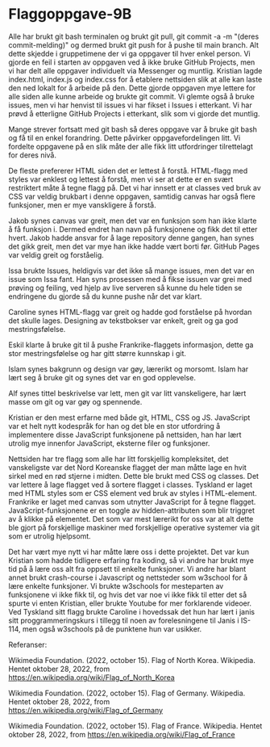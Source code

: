# Flaggoppgave-9B
Alle har brukt git bash terminalen og brukt git pull, git commit -a -m "(deres commit-melding)" og dermed brukt git push for å pushe til main branch. Alt dette skjedde i gruppetimene der vi ga oppgaver til hver enkel person. Vi gjorde en feil i starten av oppgaven ved å ikke bruke GitHub Projects, men vi har delt alle oppgaver individuelt via Messenger og muntlig. Kristian lagde index.html, index.js og index.css for å etablere nettsiden slik at alle kan laste den ned lokalt for å arbeide på den. Dette gjorde oppgaven mye lettere for alle siden alle kunne arbeide og brukte git commit. Vi glemte også å bruke issues, men vi har henvist til issues vi har fikset i Issues i etterkant. Vi har prøvd å etterligne GitHub Projects i etterkant, slik som vi gjorde det muntlig.

Mange strever fortsatt med git bash så deres oppgave var å bruke git bash og få til en enkel forandring. Dette påvirker oppgavefordelingen litt. Vi fordelte oppgavene på en slik måte der alle fikk litt utfordringer tilrettelagt for deres nivå. 

De fleste prefererer HTML siden det er lettest å forstå. HTML-flagg med styles var enklest og lettest å forstå, men vi ser at dette er en svært restriktert måte å tegne flagg på. Det vi har innsett er at classes ved bruk av CSS var veldig brukbart i denne oppgaven, samtidig canvas har også flere funksjoner, men er mye vanskligere å forstå. 

Jakob synes canvas var greit, men det var en funksjon som han ikke klarte å få funksjon i. Dermed endret han navn på funksjonene og fikk det til etter hvert. Jakob hadde ansvar for å lage repository denne gangen, han synes det gikk greit, men det var mye han ikke hadde vært borti før. GitHub Pages var veldig greit og forståelig.

Issa brukte Issues, heldigvis var det ikke så mange issues, men det var en issue som Issa fant. Han syns prosessen med å fikse issuen var grei med prøving og feiling, ved hjelp av live serveren så kunne du hele tiden se endringene du gjorde så du kunne pushe når det var klart. 

Caroline synes HTML-flagg var greit og hadde god forståelse på hvordan det skulle lages. Designing av tekstbokser var enkelt, greit og ga god mestringsfølelse.

Eskil klarte å bruke git til å pushe Frankrike-flaggets informasjon, dette ga stor mestringsfølelse og har gitt større kunnskap i git.

Islam synes bakgrunn og design var gøy, lærerikt og morsomt. Islam har lært seg å bruke git og synes det var en god opplevelse.

Alf synes tittel beskrivelse var lett, men git var litt vanskeligere, har lært masse om git og var gøy og spennende.

Kristian er den mest erfarne med både git, HTML, CSS og JS. JavaScript var et helt nytt kodespråk for han og det ble en stor utfordring å implementere disse JavaScript funksjonene på nettsiden, han har lært utrolig mye innenfor JavaScript, eksterne filer og funksjoner.

Nettsiden har tre flagg som alle har litt forskjellig kompleksitet, det vanskeligste var det Nord Koreanske flagget der man måtte lage en hvit sirkel med en rød stjerne i midten. Dette ble brukt med CSS og classes. Det var lettere å lage flagget ved å sortere flagget i classes. Tyskland er laget med HTML styles som er CSS element ved bruk av styles i HTML-element. Frankrike er laget med canvas som utnytter JavaScript for å tegne flagget. JavaScript-funksjonene er en toggle av hidden-attributen som blir triggret av å klikke på elementet. Det som var mest lærerikt for oss var at alt dette ble gjort på forskjellige maskiner med forskjellige operative systemer via git som er utrolig hjelpsomt.  

Det har vært mye nytt vi har måtte lære oss i dette projektet. Det var kun Kristian som hadde tidligere erfaring fra koding, så vi andre har brukt mye tid på å lære oss alt fra oppsett til enkelte funksjoner. Vi andre har blant annet brukt crash-course i Javascript og nettsteder som w3school for å lære enkelte funksjoner. Vi brukte w3schools for mesteparten av funksjonene vi ikke fikk til, og hvis det var noe vi ikke fikk til etter det så spurte vi enten Kristian, eller brukte Youtube for mer forklarende videoer. Ved Tyskland sitt flagg brukte Caroline i hovedssak det hun har lært i janis sitt proggrammeringskurs i tillegg til noen av forelesningene til Janis i IS-114, men også w3schools på de punktene hun var usikker. 

Referanser:

Wikimedia Foundation. (2022, october 15). Flag of North Korea. Wikipedia. Hentet oktober 28, 2022, from https://en.wikipedia.org/wiki/Flag_of_North_Korea 

Wikimedia Foundation. (2022, october 15). Flag of Germany. Wikipedia. Hentet oktober 28, 2022, from https://en.wikipedia.org/wiki/Flag_of_Germany

Wikimedia Foundation. (2022, october 15). Flag of France. Wikipedia. Hentet oktober 28, 2022, from https://en.wikipedia.org/wiki/Flag_of_France
